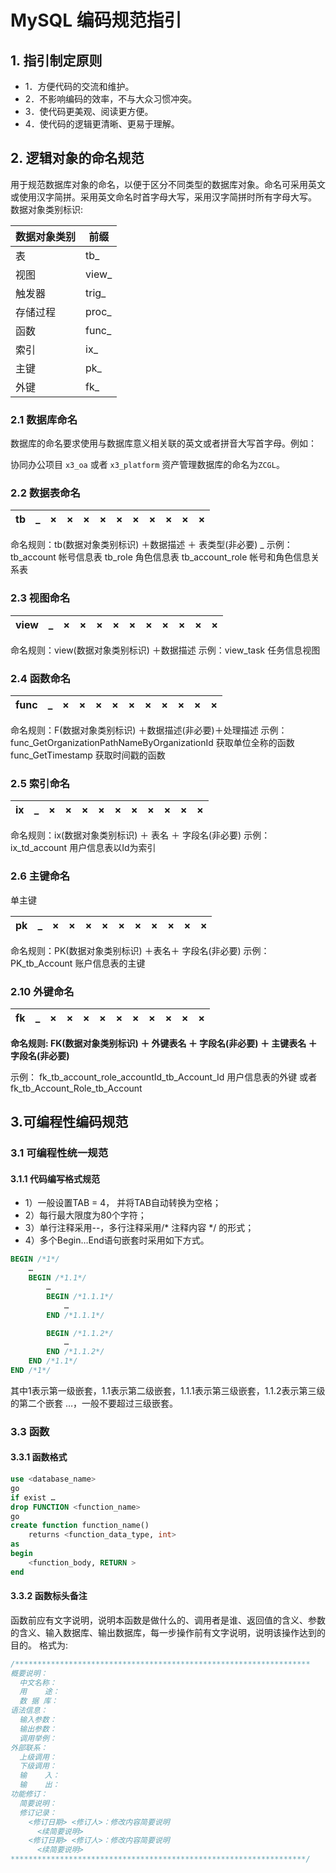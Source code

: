 # MySQL 编码规范指引

## 1. 指引制定原则

* 1．方便代码的交流和维护。
* 2．不影响编码的效率，不与大众习惯冲突。
* 3．使代码更美观、阅读更方便。
* 4．使代码的逻辑更清晰、更易于理解。

## 2. 逻辑对象的命名规范

用于规范数据库对象的命名，以便于区分不同类型的数据库对象。命名可采用英文或使用汉字简拼。采用英文命名时首字母大写，采用汉字简拼时所有字母大写。
数据对象类别标识:

| 数据对象类别 | 前缀	  |  
| ---          | ---    |  
| 表           | tb_    |  
| 视图         | view_  |  
| 触发器       | trig_  |  
| 存储过程     | proc_  |  
| 函数         | func_  |  
| 索引         | ix_    |  
| 主键         | pk_	  |  
| 外键         | fk_	  |  
		 
### 2.1 数据库命名
数据库的命名要求使用与数据库意义相关联的英文或者拼音大写首字母。例如：

协同办公项目 `x3_oa` 或者 `x3_platform`
资产管理数据库的命名为`ZCGL`。

### 2.2 数据表命名

| tb   | _   | ×	| ×  | ×  | ×  | ×  | ×  | ×  | ×  | ×  | × |  
| ---  | --- | --- | --- | --- | --- | --- | --- | --- | --- | --- |--- |

命名规则：tb(数据对象类别标识) ＋数据描述 ＋ 表类型(非必要) _
示例：tb_account              帐号信息表
      tb_role	          	    角色信息表
      tb_account_role	        帐号和角色信息关系表

### 2.3 视图命名
 
| view | _   | ×	| ×  | ×  | ×  | ×  | ×  | ×  | ×  | ×  | × |  
| ---  | --- | --- | --- | --- | --- | --- | --- | --- | --- | --- |--- |

命名规则：view(数据对象类别标识) ＋数据描述 
示例：view_task  任务信息视图

### 2.4 函数命名
 
| func | _   | ×	| ×  | ×  | ×  | ×  | ×  | ×  | ×  | ×  | × |  
| ---  | --- | --- | --- | --- | --- | --- | --- | --- | --- | --- |--- |
	 
命名规则：F(数据对象类别标识) ＋数据描述(非必要)＋处理描述 
示例：func_GetOrganizationPathNameByOrganizationId  获取单位全称的函数
         func_GetTimestamp  获取时间戳的函数
### 2.5 索引命名
 
| ix   | _   | ×	| ×  | ×  | ×  | ×  | ×  | ×  | ×  | ×  | × |  
| ---  | --- | --- | --- | --- | --- | --- | --- | --- | --- | --- |--- |
	 
命名规则：ix(数据对象类别标识) ＋ 表名 ＋ 字段名(非必要)
示例：ix_td_account  用户信息表以Id为索引

### 2.6 主键命名
单主键
 
| pk   | _   | ×	| ×  | ×  | ×  | ×  | ×  | ×  | ×  | ×  | × |  
| ---  | --- | --- | --- | --- | --- | --- | --- | --- | --- | --- |--- |
	 
命名规则：PK(数据对象类别标识) ＋表名＋ 字段名(非必要)
示例：PK_tb_Account  账户信息表的主键

### 2.10 外键命名
 
| fk   | _   | ×	| ×  | ×  | ×  | ×  | ×  | ×  | ×  | ×  | × |  
| ---  | --- | --- | --- | --- | --- | --- | --- | --- | --- | --- |--- |

**命名规则: FK(数据对象类别标识) ＋ 外键表名 ＋ 字段名(非必要) ＋ 主键表名 ＋ 字段名(非必要)**

示例：
fk_tb_account_role_accountId_tb_Account_Id  用户信息表的外键
     或者 fk_tb_Account_Role_tb_Account

## 3.可编程性编码规范

### 3.1 可编程性统一规范

#### 3.1.1 代码编写格式规范
* 1）一般设置TAB = 4， 并将TAB自动转换为空格；
* 2）每行最大限度为80个字符；
* 3）单行注释采用--，多行注释采用/* 注释内容 */ 的形式；
* 4）多个Begin…End语句嵌套时采用如下方式。
``` SQL
BEGIN /*1*/
    …
    BEGIN /*1.1*/
        …
        BEGIN /*1.1.1*/
            …
        END /*1.1.1*/

        BEGIN /*1.1.2*/
            …
        END /*1.1.2*/
    END /*1.1*/
END /*1*/
```
其中1表示第一级嵌套，1.1表示第二级嵌套，1.1.1表示第三级嵌套，1.1.2表示第三级的第二个嵌套 …，一般不要超过三级嵌套。

### 3.3 函数
#### 3.3.1 函数格式
```SQL
use <database_name>
go
if exist …
drop FUNCTION <function_name>
go
create function function_name()
	returns <function_data_type, int>
as
begin
    <function_body, RETURN >
end
```

#### 3.3.2 函数标头备注
函数前应有文字说明，说明本函数是做什么的、调用者是谁、返回值的含义、参数的含义、输入数据库、输出数据库，每一步操作前有文字说明，说明该操作达到的目的。
格式为:
```SQL
/******************************************************************
概要说明：
  中文名称：
  用    途：
  数 据 库：
语法信息：
  输入参数：
  输出参数：
  调用举例：
外部联系：
  上级调用：
  下级调用：
  输    入：
  输    出：
功能修订：
  简要说明：
  修订记录：
    <修订日期> <修订人>：修改内容简要说明
      <续简要说明>
    <修订日期> <修订人>：修改内容简要说明
      <续简要说明>
******************************************************************/
```
